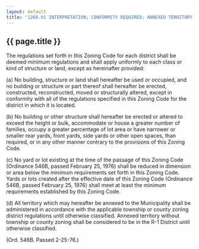 ---
layout: default 
title: "1268.01 INTERPRETATION; CONFORMITY REQUIRED; ANNEXED TERRITORY."---

{{ page.title }}
----------------

The regulations set forth in this Zoning Code for each district shall be
deemed minimum regulations and shall apply uniformly to each class or
kind of structure or land, except as hereinafter provided:

​(a) No building, structure or land shall hereafter be used or occupied,
and no building or structure or part thereof shall hereafter be erected,
constructed, reconstructed, moved or structurally altered, except in
conformity with all of the regulations specified in this Zoning Code for
the district in which it is located.

​(b) No building or other structure shall hereafter be erected or
altered to exceed the height or bulk, accommodate or house a greater
number of families, occupy a greater percentage of lot area or have
narrower or smaller rear yards, front yards, side yards or other open
spaces, than required, or in any other manner contrary to the provisions
of this Zoning Code.

​(c) No yard or lot existing at the time of the passage of this Zoning
Code (Ordinance 546B, passed February 25, 1976) shall be reduced in
dimension or area below the minimum requirements set forth in this
Zoning Code. Yards or lots created after the effective date of this
Zoning Code (Ordinance 546B, passed February 25, 1976) shall meet at
least the minimum requirements established by this Zoning Code.

​(d) All territory which may hereafter be annexed to the Municipality
shall be administered in accordance with the applicable township or
county zoning district regulations until otherwise classified. Annexed
territory without township or county zoning shall be considered to be in
the R-1 District until otherwise classified.

(Ord. 546B. Passed 2-25-76.)
